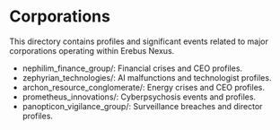 # Corporations

This directory contains profiles and significant events related to major corporations operating within Erebus Nexus.

- nephilim_finance_group/: Financial crises and CEO profiles.
- zephyrian_technologies/: AI malfunctions and technologist profiles.
- archon_resource_conglomerate/: Energy crises and CEO profiles.
- prometheus_innovations/: Cyberpsychosis events and profiles.
- panopticon_vigilance_group/: Surveillance breaches and director profiles.